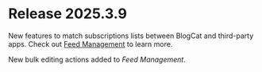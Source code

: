 # Release 2025.3.9

New features to match subscriptions lists between BlogCat and third-party apps. Check out [Feed Management](../feedmanagement.md) to learn more.

New bulk editing actions added to _Feed Management_.
